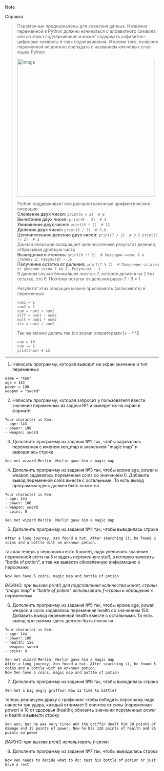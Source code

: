 > [!NOTE]  
> Справка

> Переменные предназначены для хранения данных. Название переменной в Python должно начинаться с алфавитного символа или со знака подчеркивания и может содержать алфавитно-цифровые символы и знак подчеркивания. И кроме того, название переменной не должно совпадать с названием ключевых слов языка Python
> 
> <img width="451" alt="image" src="https://github.com/user-attachments/assets/95910441-a08c-4840-b84a-b414a71ccf44" />
>
> Python поддерживает все распространенные арифметические операции:\
> **Сложение двух чисел:** ```print(6 + 2)  # 8```\
> **Вычитание двух чисел:** ```print(6 - 2)  # 4```\
> **Умножение двух чисел:** ```print(6 * 2)  # 12```\
> **Деление двух чисел:** ```print(6 / 2)  # 3.0```\
> **Целочисленное деление двух чисел:** ```print(7 / 2)  # 3.5 print(7 // 2)  # 3```\
Данная операция возвращает целочисленный результат деления, отбрасывая дробную часть\
> **Возведение в степень:** ```print(6 ** 2)  # Возводим число 6 в степень 2. Результат - 36```\
> **Получение остатка от деления:** ```print(7 % 2)  # Получение остатка от деления числа 7 на 2. Результат - 1```\
В данном случае ближайшее число к 7, которое делится на 2 без остатка, это 6. Поэтому остаток от деления равен 7 - 6 = 1
>
> Результат этих операций можно присваивать (записывать) в переменные
> ```
> num1 = 6
> num2 = 2
> sum = num1 + num2
> diff = num1 - num2
> mult = num1 * num2
> div = num1 / num2
> ```
> Так же можно делать так (со всеми операторами [+ - / *])
> ```
> num = 10
> num += 5
> print(num) # 15
> ```

---

1) Написать программу, которая выводит на экран значение и тип переменных 
```
name = "Xen"
age = 143
power = 100
weapon = "sword"
```
2) Написать программу, которая запросит у пользователя ввести значения переменных из задачи №1 и выведет их на экран в формате
```
Your character is Xen:
- age: 143
- power: 100
- weapon: sword
```
3) Дополнить программу из задания №2 так, чтобы задавалась переменная с именем xen_map и значением "magic map" и выводилась строка
```
Xen met wizard Merlin. Merlin gave him a magic map 
```

4) Дополнить программу из задания №3 так, чтобы кроме age, power и weapon задавалась переменная coins со значением 0. Добавить вывод переменной coins вместе с остальными. То есть вывод программы здесь должен быть похож на
```
Your character is Xen:
- age: 144
- power: 100
- weapon: sword
- coins: 0

Xen met wizard Merlin. Merlin gave him a magic map 
```
5) Дополнить программу из задания №4 так, чтобы выводилась строка
```
After a long journey, Xen found a hut. After searching it, he found 5 coins and a bottle with an unknown potion.
```
так как теперь у персонажа есть 5 монет, надо увеличить значение переменной coins на 5 и задать переменную stuff, в которую записать "bottle of potion", а так же вывести обновленную информацию о персонаже
```
Now Xen have 5 coins, magic map and bottle of potion
```
*ВАЖНО: при вызове print() для подставления количества монет, строки "magic map" и "bottle of potion" использовать f-строки и обращения к переменным*

6) Дополнить программу из задания №5 так, чтобы кроме age, power, weapon и coins задавалась переменная health со значением 150. Добавить вывод переменной health вместе с остальными. То есть вывод программы здесь должен быть похож на
```
Your character is Xen:
- age: 144
- power: 100
- health: 150
- weapon: sword
- coins: 0

Xen met wizard Merlin. Merlin gave him a magic map
After a long journey, Xen found a hut. After searching it, he found 5 coins and a bottle with an unknown potion.
Now Xen have 5 coins, magic map and bottle of potion
```
7) Дополнить программу из задания №6 так, чтобы выводилась строка 
```
Xen met a big angry griffon! Now is time to battle!
```
теперь реализуем драку с грифоном: чтобы победить персонажу надо нанести три удара, каждый отнимает 5 поинтов от силы (переменная power) и 10 от здоровья (health);
обновить значения переменных power и health и вывести строку
```
Xen won, but he was very tired and the griffin dealt him 30 points of damage and 15 points of power. Now he has 120 points of health and 85 points od power
```
*ВАЖНО: при вызове print() использовать f-сроки*

8) Дополнить программу из задания №7 так, чтобы выводилась строка 
```
Now Xen needs to decide what to do: test his bottle of potion or just have a rest
```
